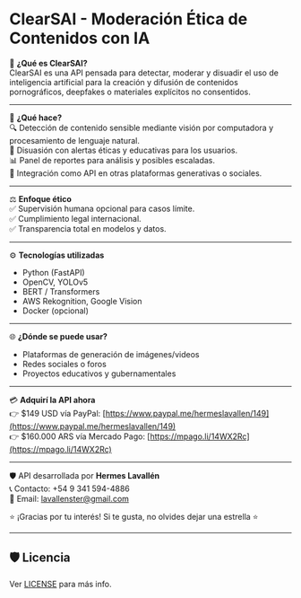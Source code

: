 # ClearSAI - Moderación Ética de Contenidos con IA

🎯 **¿Qué es ClearSAI?**  
ClearSAI es una API pensada para detectar, moderar y disuadir el uso de inteligencia artificial para la creación y difusión de contenidos pornográficos, deepfakes o materiales explícitos no consentidos.

---

🧠 **¿Qué hace?**  
🔍 Detección de contenido sensible mediante visión por computadora y procesamiento de lenguaje natural.  
🛑 Disuasión con alertas éticas y educativas para los usuarios.  
📊 Panel de reportes para análisis y posibles escaladas.  
🧩 Integración como API en otras plataformas generativas o sociales.

---

⚖️ **Enfoque ético**  
✅ Supervisión humana opcional para casos límite.  
✅ Cumplimiento legal internacional.  
✅ Transparencia total en modelos y datos.

---

⚙️ **Tecnologías utilizadas**  
- Python (FastAPI)  
- OpenCV, YOLOv5  
- BERT / Transformers  
- AWS Rekognition, Google Vision  
- Docker (opcional)

---

🌐 **¿Dónde se puede usar?**  
- Plataformas de generación de imágenes/videos  
- Redes sociales o foros  
- Proyectos educativos y gubernamentales

---

💳 **Adquirí la API ahora**  
👉 $149 USD vía PayPal: [https://www.paypal.me/hermeslavallen/149](https://www.paypal.me/hermeslavallen/149)  
👉 $160.000 ARS vía Mercado Pago: [https://mpago.li/14WX2Rc](https://mpago.li/14WX2Rc)

---

🛡️ API desarrollada por **Hermes Lavallén**  
📞 Contacto: +54 9 341 594-4886  
📧 Email: lavallenster@gmail.com  

⭐ ¡Gracias por tu interés! Si te gusta, no olvides dejar una estrella ⭐

---

## 🛡️ Licencia

Ver [LICENSE](LICENSE) para más info.
